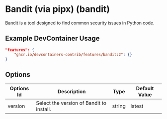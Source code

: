 
# Bandit (via pipx) (bandit)

Bandit is a tool designed to find common security issues in Python code.

## Example DevContainer Usage

```json
"features": {
    "ghcr.io/devcontainers-contrib/features/bandit:2": {}
}
```

## Options

| Options Id | Description | Type | Default Value |
|-----|-----|-----|-----|
| version | Select the version of Bandit to install. | string | latest |


